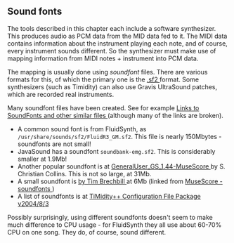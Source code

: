
##  Sound fonts 


The tools described in this chapter each include a software synthesizer.
      This produces audio as PCM data from the MID data fed to it.
      The MIDI data contains information about the instrument playing each
      note, and of course, every instrument sounds different.
      So the synthesizer must make use of mapping information from
      MIDI notes + instrument into PCM data.


The mapping is usually done using _soundfont_ files.
      There are various formats for this, of which the primary one
      is the [ 
	.sf2
      ](http://connect.creativelabs.com/developer/SoundFont/Forms/AllItems.aspx/) format.
      Some synthesizers (such as Timidity) can also use Gravis UltraSound
      patches, which are recorded real instruments.


Many soundfont files have been created. See for example [
	Links to SoundFonts and other similar files
      ](http://www.synthfont.com/links_to_soundfonts.html) (although many of the links are broken).

+ A common sound font is from FluidSynth, as `/usr/share/sounds/sf2/FluidR3_GM.sf2`.
	  This file is nearly 150Mbytes - soundfonts are not small!
+ JavaSound has a soundfont `soundbank-emg.sf2`.
	  This is considerably smaller at 1.9Mb!
+ Another popular soundfont is at [
	    GeneralUser_GS_1.44-MuseScore
	  ](http://www.schristiancollins.com/soundfonts/GeneralUser_GS_1.44-MuseScore.zip) by  S. Christian Collins.
	  This is not so large, at 31Mb.
+ A small soundfont is [
	    by  Tim Brechbill
	  ](http://mscore.svn.sourceforge.net/viewvc/mscore/trunk/mscore/share/sound/TimGM6mb.sf2) at 6Mb (linked from [
	    MuseScore - soundfonts
	  ](http://musescore.org/en/handbook/soundfont) )
+ A list of soundfonts is at [
	 	TiMidity++ Configuration File Package v2004/8/3
	   ](http://timidity.s11.xrea.com/files/readme_cfgp.htm) 

Possibly surprisingly, using different soundfonts doesn't seem 
      to make much difference to CPU usage - for FluidSynth they all
      use about 60-70% CPU on one song. They do, of course, sound
      different.
